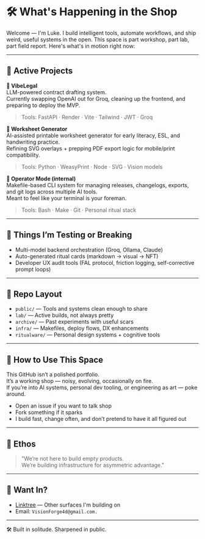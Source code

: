 
# 🛠️ What's Happening in the Shop

Welcome — I'm Luke. I build intelligent tools, automate workflows, and ship weird, useful systems in the open. This space is part workshop, part lab, part field report. Here's what's in motion right now:

---

## 🚧 Active Projects

**🔹 VibeLegal**  
LLM-powered contract drafting system.  
Currently swapping OpenAI out for Groq, cleaning up the frontend, and preparing to deploy the MVP.  
> Tools: FastAPI · Render · Vite · Tailwind · JWT · Groq

**🔹 Worksheet Generator**  
AI-assisted printable worksheet generator for early literacy, ESL, and handwriting practice.  
Refining SVG overlays + prepping PDF export logic for mobile/print compatibility.  
> Tools: Python · WeasyPrint · Node · SVG · Vision models

**🔹 Operator Mode (internal)**  
Makefile-based CLI system for managing releases, changelogs, exports, and git logs across multiple AI tools.  
Meant to feel like your terminal is your foreman.  
> Tools: Bash · Make · Git · Personal ritual stack

---

## 🧪 Things I’m Testing or Breaking

- Multi-model backend orchestration (Groq, Ollama, Claude)
- Auto-generated ritual cards (markdown → visual → NFT)
- Developer UX audit tools (FAL protocol, friction logging, self-corrective prompt loops)

---

## 📂 Repo Layout

- `public/` — Tools and systems clean enough to share  
- `lab/` — Active builds, not always pretty  
- `archive/` — Past experiments with useful scars  
- `infra/` — Makefiles, deploy flows, DX enhancements  
- `ritualware/` — Personal design systems + cognitive tools

---

## 💬 How to Use This Space

This GitHub isn’t a polished portfolio.  
It’s a working shop — noisy, evolving, occasionally on fire.  
If you’re into AI systems, personal dev tooling, or engineering as art — poke around.

- Open an issue if you want to talk shop  
- Fork something if it sparks  
- I build fast, change often, and don’t pretend to have it all figured out

---

## 🧠 Ethos

> "We’re not here to build empty products.  
> We’re building infrastructure for asymmetric advantage."

---

## 📡 Want In?

- [Linktree](https://linktr.ee/sanfordwilson) — Other surfaces I'm building on
- Email: `VisionForge4d@gmail.com.`

---

🛠️ Built in solitude. Sharpened in public.
